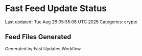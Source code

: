 # Fast Feed Update Status
Last updated: Tue Aug 26 05:35:08 UTC 2025
Categories: crypto

## Feed Files Generated

Generated by Fast Updates Workflow
